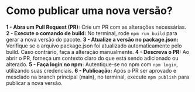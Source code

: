 # Como publicar uma nova versão?

**1 - Abra um Pull Request (PR):** Crie um PR com as alterações necessárias.
**2 - Execute o comando de build:** No terminal, rode `npm run build` para gerar a nova versão do pacote.
**3 - Atualize a versão no package.json:** Verifique se o arquivo package.json foi atualizado automaticamente pelo build. Caso contrário, faça a alteração manualmente.
**4 - Descreva o PR:** Ao abrir o PR, forneça um contexto claro do que está sendo adicionado ou alterado.
**5 - Faça login no npm:** Autentique-se no npm com `npm login`, utilizando suas credenciais.
**6 - Publicação:** Após o PR ser aprovado e mesclado na branch principal (main), no terminal, execute `npm publish` para publicar a nova versão.
